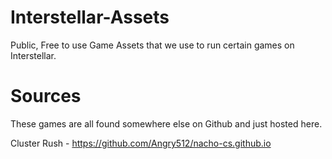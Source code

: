 # Interstellar-Assets
Public, Free to use Game Assets that we use to run certain games on Interstellar.

# Sources
These games are all found somewhere else on Github and just hosted here.

Cluster Rush - https://github.com/Angry512/nacho-cs.github.io
